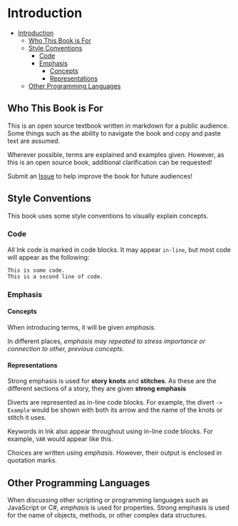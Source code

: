 # Introduction

- [Introduction](#introduction)
  - [Who This Book is For](#who-this-book-is-for)
  - [Style Conventions](#style-conventions)
    - [Code](#code)
    - [Emphasis](#emphasis)
      - [Concepts](#concepts)
      - [Representations](#representations)
  - [Other Programming Languages](#other-programming-languages)

## Who This Book is For

This is an open source textbook written in markdown for a public audience. Some things such as the ability to navigate the book and copy and paste text are assumed.

Wherever possible, terms are explained and examples given. However, as this is an open source book, additional clarification can be requested!

Submit an [Issue](https://github.com/videlais/Unofficial-Ink-Cookbook/issues) to help improve the book for future audiences!

## Style Conventions

This book uses some style conventions to visually explain concepts.

### Code

All Ink code is marked in code blocks. It may appear `in-line`, but most code will appear as the following:

```ink
This is some code.
This is a second line of code.
```

### Emphasis

#### Concepts

When introducing terms, it will be given *emphasis*.

In different places, *emphasis may repeated to stress importance or connection to other, previous concepts.*

#### Representations

Strong emphasis is used for **story knots** and **stitches**. As these are the different sections of a story, they are given **strong emphasis**

Diverts are represented as in-line code blocks. For example, the divert `-> Example` would be shown with both its arrow and the name of the knots or stitch it uses.

Keywords in Ink also appear throughout using in-line code blocks. For example, `VAR` would appear like this.

Choices are written using *emphasis*. However, their output is enclosed in quotation marks.

## Other Programming Languages

When discussing other scripting or programming languages such as JavaScript or C#, *emphasis* is used for properties. Strong emphasis is used for the name of objects, methods, or other complex data structures.
